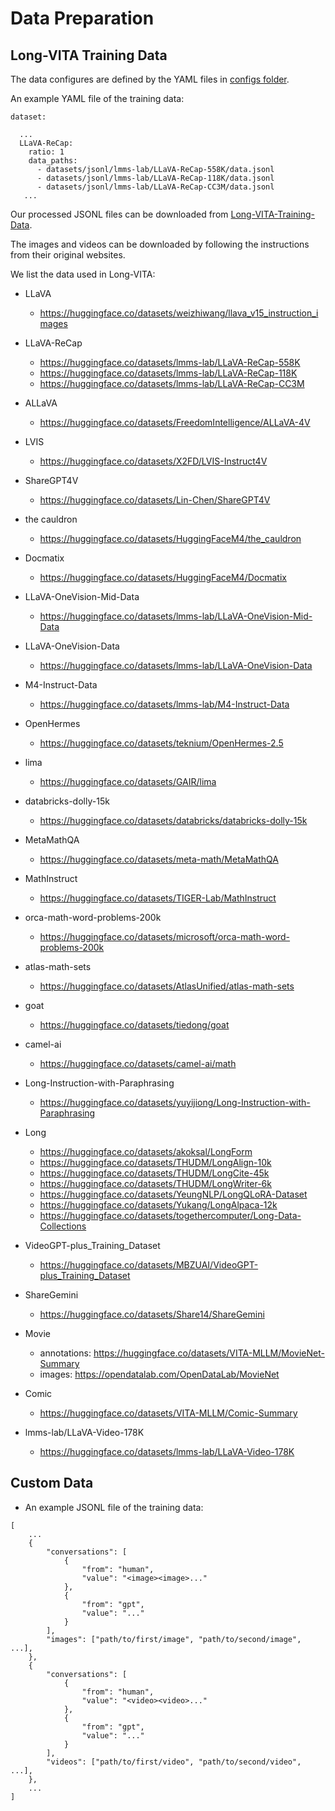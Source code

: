 # Data Preparation

## Long-VITA Training Data

The data configures are defined by the YAML files in [configs folder](https://github.com/VITA-MLLM/Long-VITA/tree/main/configs).

An example YAML file of the training data:
```
dataset:

  ...
  LLaVA-ReCap:
    ratio: 1
    data_paths:
      - datasets/jsonl/lmms-lab/LLaVA-ReCap-558K/data.jsonl
      - datasets/jsonl/lmms-lab/LLaVA-ReCap-118K/data.jsonl
      - datasets/jsonl/lmms-lab/LLaVA-ReCap-CC3M/data.jsonl
   ...

```

Our processed JSONL files can be downloaded from [Long-VITA-Training-Data](https://huggingface.co/datasets/VITA-MLLM/Long-VITA-Training-Data).

The images and videos can be downloaded by following the instructions from their original websites.

We list the data used in Long-VITA:
- LLaVA
  - https://huggingface.co/datasets/weizhiwang/llava_v15_instruction_images

- LLaVA-ReCap
  - https://huggingface.co/datasets/lmms-lab/LLaVA-ReCap-558K
  - https://huggingface.co/datasets/lmms-lab/LLaVA-ReCap-118K
  - https://huggingface.co/datasets/lmms-lab/LLaVA-ReCap-CC3M

- ALLaVA
  - https://huggingface.co/datasets/FreedomIntelligence/ALLaVA-4V

- LVIS
  - https://huggingface.co/datasets/X2FD/LVIS-Instruct4V

- ShareGPT4V
  - https://huggingface.co/datasets/Lin-Chen/ShareGPT4V

- the cauldron
  - https://huggingface.co/datasets/HuggingFaceM4/the_cauldron

- Docmatix
  - https://huggingface.co/datasets/HuggingFaceM4/Docmatix

- LLaVA-OneVision-Mid-Data
  - https://huggingface.co/datasets/lmms-lab/LLaVA-OneVision-Mid-Data

- LLaVA-OneVision-Data
  - https://huggingface.co/datasets/lmms-lab/LLaVA-OneVision-Data

- M4-Instruct-Data
  - https://huggingface.co/datasets/lmms-lab/M4-Instruct-Data

- OpenHermes
  - https://huggingface.co/datasets/teknium/OpenHermes-2.5

- lima
  - https://huggingface.co/datasets/GAIR/lima

- databricks-dolly-15k
  - https://huggingface.co/datasets/databricks/databricks-dolly-15k

- MetaMathQA
  - https://huggingface.co/datasets/meta-math/MetaMathQA

- MathInstruct
  - https://huggingface.co/datasets/TIGER-Lab/MathInstruct

- orca-math-word-problems-200k
  - https://huggingface.co/datasets/microsoft/orca-math-word-problems-200k

- atlas-math-sets
  - https://huggingface.co/datasets/AtlasUnified/atlas-math-sets

- goat
  - https://huggingface.co/datasets/tiedong/goat

- camel-ai
  - https://huggingface.co/datasets/camel-ai/math

- Long-Instruction-with-Paraphrasing
  - https://huggingface.co/datasets/yuyijiong/Long-Instruction-with-Paraphrasing

- Long
  - https://huggingface.co/datasets/akoksal/LongForm
  - https://huggingface.co/datasets/THUDM/LongAlign-10k
  - https://huggingface.co/datasets/THUDM/LongCite-45k
  - https://huggingface.co/datasets/THUDM/LongWriter-6k
  - https://huggingface.co/datasets/YeungNLP/LongQLoRA-Dataset
  - https://huggingface.co/datasets/Yukang/LongAlpaca-12k
  - https://huggingface.co/datasets/togethercomputer/Long-Data-Collections

- VideoGPT-plus_Training_Dataset
  - https://huggingface.co/datasets/MBZUAI/VideoGPT-plus_Training_Dataset

- ShareGemini
  - https://huggingface.co/datasets/Share14/ShareGemini

- Movie
  - annotations: https://huggingface.co/datasets/VITA-MLLM/MovieNet-Summary
  - images: https://opendatalab.com/OpenDataLab/MovieNet

- Comic
  - https://huggingface.co/datasets/VITA-MLLM/Comic-Summary

- lmms-lab/LLaVA-Video-178K
  - https://huggingface.co/datasets/lmms-lab/LLaVA-Video-178K

  
## Custom Data

- An example JSONL file of the training data:
```
[
    ...
    {
        "conversations": [
            {
                "from": "human",
                "value": "<image><image>..."
            },
            {
                "from": "gpt",
                "value": "..."
            }
        ],
        "images": ["path/to/first/image", "path/to/second/image", ...],
    },
    {
        "conversations": [
            {
                "from": "human",
                "value": "<video><video>..."
            },
            {
                "from": "gpt",
                "value": "..."
            }
        ],
        "videos": ["path/to/first/video", "path/to/second/video", ...],
    },
    ...
]
```
